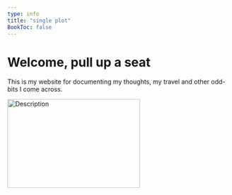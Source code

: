 ```yaml
---
type: info
title: "single plot"
BookToc: false
---
```



# Welcome, pull up a seat

This is my website for documenting my thoughts, my travel and other odd-bits I come across.

<img src="images/seat.gif" width="300" height="200" alt="Description">